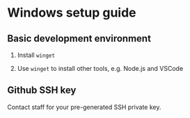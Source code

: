 # Windows setup guide

## Basic development environment

1. Install `winget`

2. Use `winget` to install other tools, e.g. Node.js and VSCode

## Github SSH key

Contact staff for your pre-generated SSH private key.
